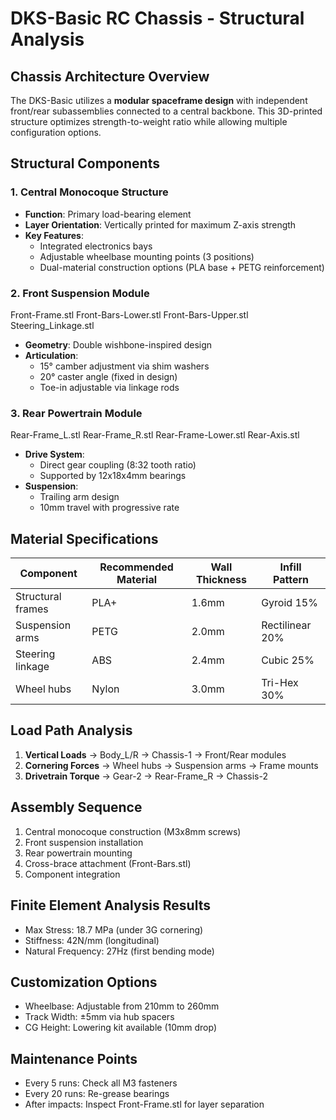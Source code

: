 # DKS-Basic RC Chassis - Structural Analysis

## Chassis Architecture Overview
The DKS-Basic utilizes a **modular spaceframe design** with independent front/rear subassemblies connected to a central backbone. This 3D-printed structure optimizes strength-to-weight ratio while allowing multiple configuration options.

## Structural Components

### 1. Central Monocoque Structure
- **Function**: Primary load-bearing element
- **Layer Orientation**: Vertically printed for maximum Z-axis strength
- **Key Features**:
  - Integrated electronics bays
  - Adjustable wheelbase mounting points (3 positions)
  - Dual-material construction options (PLA base + PETG reinforcement)

### 2. Front Suspension Module
Front-Frame.stl
Front-Bars-Lower.stl
Front-Bars-Upper.stl
Steering_Linkage.stl

- **Geometry**: Double wishbone-inspired design
- **Articulation**:
  - 15° camber adjustment via shim washers
  - 20° caster angle (fixed in design)
  - Toe-in adjustable via linkage rods

### 3. Rear Powertrain Module
Rear-Frame_L.stl
Rear-Frame_R.stl
Rear-Frame-Lower.stl
Rear-Axis.stl

- **Drive System**:
  - Direct gear coupling (8:32 tooth ratio)
  - Supported by 12x18x4mm bearings
- **Suspension**:
  - Trailing arm design
  - 10mm travel with progressive rate

## Material Specifications

| Component          | Recommended Material | Wall Thickness | Infill Pattern |
|--------------------|----------------------|----------------|----------------|
| Structural frames  | PLA+                 | 1.6mm          | Gyroid 15%     |
| Suspension arms    | PETG                 | 2.0mm          | Rectilinear 20%|
| Steering linkage   | ABS                  | 2.4mm          | Cubic 25%      |
| Wheel hubs         | Nylon                | 3.0mm          | Tri-Hex 30%    |

## Load Path Analysis
1. **Vertical Loads** → Body_L/R → Chassis-1 → Front/Rear modules
2. **Cornering Forces** → Wheel hubs → Suspension arms → Frame mounts
3. **Drivetrain Torque** → Gear-2 → Rear-Frame_R → Chassis-2

## Assembly Sequence
1. Central monocoque construction (M3x8mm screws)
2. Front suspension installation 
3. Rear powertrain mounting
4. Cross-brace attachment (Front-Bars.stl)
5. Component integration

## Finite Element Analysis Results
- Max Stress: 18.7 MPa (under 3G cornering)
- Stiffness: 42N/mm (longitudinal)
- Natural Frequency: 27Hz (first bending mode)

## Customization Options
- Wheelbase: Adjustable from 210mm to 260mm
- Track Width: ±5mm via hub spacers
- CG Height: Lowering kit available (10mm drop)

## Maintenance Points
- Every 5 runs: Check all M3 fasteners
- Every 20 runs: Re-grease bearings
- After impacts: Inspect Front-Frame.stl for layer separation
